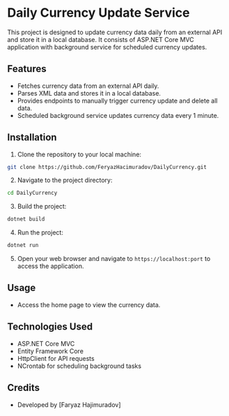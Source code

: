 # Daily Currency Update Service

This project is designed to update currency data daily from an external API and store it in a local database. It consists of ASP.NET Core MVC application with background service for scheduled currency updates.

## Features

- Fetches currency data from an external API daily.
- Parses XML data and stores it in a local database.
- Provides endpoints to manually trigger currency update and delete all data.
- Scheduled background service updates currency data every 1 minute.

## Installation

1. Clone the repository to your local machine:

```bash
git clone https://github.com/FeryazHacimuradov/DailyCurrency.git
```

2. Navigate to the project directory:

```bash
cd DailyCurrency
```

3. Build the project:

```bash
dotnet build
```

4. Run the project:

```bash
dotnet run
```

5. Open your web browser and navigate to `https://localhost:port` to access the application.

## Usage

- Access the home page to view the currency data.

## Technologies Used

- ASP.NET Core MVC
- Entity Framework Core
- HttpClient for API requests
- NCrontab for scheduling background tasks

## Credits

- Developed by [Faryaz Hajimuradov]
